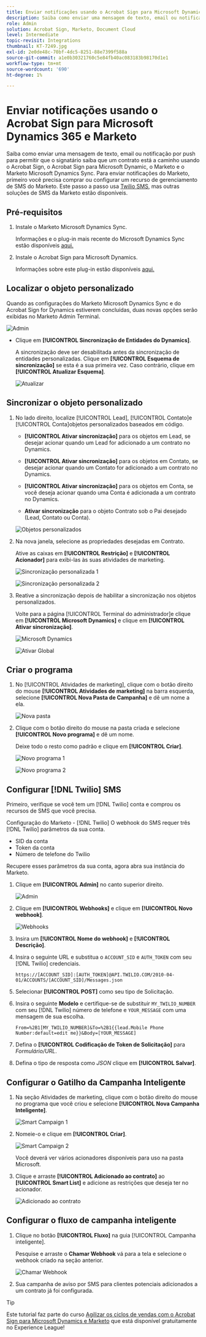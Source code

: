 ```yaml
---
title: Enviar notificações usando o Acrobat Sign para Microsoft Dynamics 365 e Marketo
description: Saiba como enviar uma mensagem de texto, email ou notificação por push para permitir que o signatário saiba que um contrato está a caminho
role: Admin
solution: Acrobat Sign, Marketo, Document Cloud
level: Intermediate
topic-revisit: Integrations
thumbnail: KT-7249.jpg
exl-id: 2e0de48c-70bf-4dc5-8251-88e7399f588a
source-git-commit: a1e0b30321760c5e84fb40ac083183b98170d1e1
workflow-type: tm+mt
source-wordcount: '690'
ht-degree: 1%

---
```


# Enviar notificações usando o Acrobat Sign para Microsoft Dynamics 365 e Marketo

Saiba como enviar uma mensagem de texto, email ou notificação por push para permitir que o signatário saiba que um contrato está a caminho usando o Acrobat Sign, o Acrobat Sign para Microsoft Dynamic, o Marketo e o Marketo Microsoft Dynamics Sync. Para enviar notificações do Marketo, primeiro você precisa comprar ou configurar um recurso de gerenciamento de SMS do Marketo. Este passo a passo usa [Twilio SMS](https://launchpoint.marketo.com/twilio/twilio-sms-for-marketo/), mas outras soluções de SMS da Marketo estão disponíveis.

## Pré-requisitos

1. Instale o Marketo Microsoft Dynamics Sync.

   Informações e o plug-in mais recente do Microsoft Dynamics Sync estão disponíveis [aqui.](https://experienceleague.adobe.com/docs/marketo/using/product-docs/crm-sync/microsoft-dynamics/marketo-plugin-releases-for-microsoft-dynamics.html)

1. Instale o Acrobat Sign para Microsoft Dynamics.

   Informações sobre este plug-in estão disponíveis [aqui.](https://helpx.adobe.com/ca/sign/using/microsoft-dynamics-integration-installation-guide.html)

## Localizar o objeto personalizado

Quando as configurações do Marketo Microsoft Dynamics Sync e do Acrobat Sign for Dynamics estiverem concluídas, duas novas opções serão exibidas no Marketo Admin Terminal.

![Admin](assets/adminTerminal.png)

* Clique em **[!UICONTROL Sincronização de Entidades do Dynamics]**.

   A sincronização deve ser desabilitada antes da sincronização de entidades personalizadas. Clique em **[!UICONTROL Esquema de sincronização]** se esta é a sua primeira vez. Caso contrário, clique em **[!UICONTROL Atualizar Esquema]**.

   ![Atualizar](assets/refreshSchema.png)

## Sincronizar o objeto personalizado

1. No lado direito, localize [!UICONTROL Lead], [!UICONTROL Contato]e [!UICONTROL Conta]objetos personalizados baseados em código.

   * **[!UICONTROL Ativar sincronização]** para os objetos em Lead, se desejar acionar quando um Lead for adicionado a um contrato no Dynamics.

   * **[!UICONTROL Ativar sincronização]** para os objetos em Contato, se desejar acionar quando um Contato for adicionado a um contrato no Dynamics.

   * **[!UICONTROL Ativar sincronização]** para os objetos em Conta, se você deseja acionar quando uma Conta é adicionada a um contrato no Dynamics.

   * **Ativar sincronização** para o objeto Contrato sob o Pai desejado (Lead, Contato ou Conta).

   ![Objetos personalizados](assets/enableSyncDynamics.png)

1. Na nova janela, selecione as propriedades desejadas em Contrato.

   Ative as caixas em **[!UICONTROL Restrição]** e **[!UICONTROL Acionador]** para exibi-las às suas atividades de marketing.

   ![Sincronização personalizada 1](assets/entitySync1.png)

   ![Sincronização personalizada 2](assets/entitySync2.png)

1. Reative a sincronização depois de habilitar a sincronização nos objetos personalizados.

   Volte para a página [!UICONTROL Terminal do administrador]e clique em **[!UICONTROL Microsoft Dynamics]** e clique em **[!UICONTROL Ativar sincronização]**.

   ![Microsoft Dynamics](assets/microsoftDynamics.png)

   ![Ativar Global](assets/enableGlobalDynamics.png)

## Criar o programa

1. No [!UICONTROL Atividades de marketing], clique com o botão direito do mouse **[!UICONTROL Atividades de marketing]** na barra esquerda, selecione **[!UICONTROL Nova Pasta de Campanha]** e dê um nome a ela.

   ![Nova pasta](assets/newFolder.png)

1. Clique com o botão direito do mouse na pasta criada e selecione **[!UICONTROL Novo programa]** e dê um nome.

   Deixe todo o resto como padrão e clique em **[!UICONTROL Criar]**.

   ![Novo programa 1](assets/newProgram1.png)

   ![Novo programa 2](assets/newProgram2.png)

## Configurar [!DNL Twilio] SMS

Primeiro, verifique se você tem um [!DNL Twilio] conta e comprou os recursos de SMS que você precisa.

Configuração do Marketo - [!DNL Twilio] O webhook do SMS requer três [!DNL Twilio] parâmetros da sua conta.

* SID da conta
* Token da conta
* Número de telefone do Twilio

Recupere esses parâmetros da sua conta, agora abra sua instância do Marketo.

1. Clique em **[!UICONTROL Admin]** no canto superior direito.

   ![Admin](assets/adminTab.png)

1. Clique em **[!UICONTROL Webhooks]** e clique em **[!UICONTROL Novo webhook]**.

   ![Webhooks](assets/webhooks.png)

1. Insira um **[!UICONTROL Nome do webhook]** e **[!UICONTROL Descrição]**.

1. Insira o seguinte URL e substitua o `ACCOUNT_SID` e `AUTH_TOKEN` com seu [!DNL Twilio] credenciais.

   ```
   https://[ACCOUNT_SID]:[AUTH_TOKEN]@API.TWILIO.COM/2010-04-01/ACCOUNTS/[ACCOUNT_SID]/Messages.json
   ```

1. Selecionar **[!UICONTROL POST]** como seu tipo de Solicitação.

1. Insira o seguinte **Modelo** e certifique-se de substituir `MY_TWILIO_NUMBER` com seu [!DNL Twilio] número de telefone e `YOUR_MESSAGE` com uma mensagem de sua escolha.

   ```
   From=%2B1[MY_TWILIO_NUMBER]&To=%2B1{{lead.Mobile Phone Number:default=edit me}}&Body=[YOUR_MESSAGE]
   ```

1. Defina o **[!UICONTROL Codificação de Token de Solicitação]** para *Formulário/URL*.

1. Defina o tipo de resposta como *JSON* clique em **[!UICONTROL Salvar]**.

## Configurar o Gatilho da Campanha Inteligente

1. Na seção Atividades de marketing, clique com o botão direito do mouse no programa que você criou e selecione **[!UICONTROL Nova Campanha Inteligente]**.

   ![Smart Campaign 1](assets/smartCampaign1.png)

1. Nomeie-o e clique em **[!UICONTROL Criar]**.

   ![Smart Campaign 2](assets/smartCampaign3.png)

   Você deverá ver vários acionadores disponíveis para uso na pasta Microsoft.

1. Clique e arraste **[!UICONTROL Adicionado ao contrato]** ao **[!UICONTROL Smart List]** e adicione as restrições que deseja ter no acionador.

   ![Adicionado ao contrato](assets/addedToAgreementDynamics.png)

## Configurar o fluxo de campanha inteligente

1. Clique no botão **[!UICONTROL Fluxo]** na guia [!UICONTROL Campanha inteligente].

   Pesquise e arraste o **Chamar Webhook** vá para a tela e selecione o webhook criado na seção anterior.

   ![Chamar Webhook](assets/callWebhook.png)

1. Sua campanha de aviso por SMS para clientes potenciais adicionados a um contrato já foi configurada.
>[!TIP]
>
>Este tutorial faz parte do curso [Agilizar os ciclos de vendas com o Acrobat Sign para Microsoft Dynamics e Marketo](https://experienceleague.adobe.com/?recommended=Sign-U-1-2021.1) que está disponível gratuitamente no Experience League!